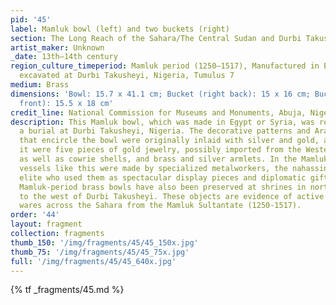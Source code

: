 ```yaml
---
pid: '45'
label: Mamluk bowl (left) and two buckets (right)
section: The Long Reach of the Sahara/The Central Sudan and Durbi Takusheyi
artist_maker: Unknown
_date: 13th–14th century
region_culture_timeperiod: Mamluk period (1250–1517), Manufactured in Egypt or Syria,
  excavated at Durbi Takusheyi, Nigeria, Tumulus 7
medium: Brass
dimensions: 'Bowl: 15.7 x 41.1 cm; Bucket (right back): 15 x 16 cm; Bucket (right
  front): 15.5 x 18 cm'
credit_line: National Commission for Museums and Monuments, Abuja, Nigeria
description: This Mamluk bowl, which was made in Egypt or Syria, was recovered from
  a burial at Durbi Takusheyi, Nigeria. The decorative patterns and Arabic inscription
  that encircle the bowl were originally inlaid with silver and gold, and placed within
  it were five pieces of gold jewelry, possibly imported from the Western Sudan region,
  as well as cowrie shells, and brass and silver armlets. In the Mamluk Sultanate,
  vessels like this were made by specialized metalworkers, the nahassin, for the society's
  elite who used them as spectacular display pieces and diplomatic gifts. Several
  Mamluk-period brass bowls have also been preserved at shrines in northern Ghana,
  to the west of Durbi Takusheyi. These objects are evidence of active trade in luxury
  wares across the Sahara from the Mamluk Sultantate (1250-1517).
order: '44'
layout: fragment
collection: fragments
thumb_150: '/img/fragments/45/45_150x.jpg'
thumb_75: '/img/fragments/45/45_75x.jpg'
full: '/img/fragments/45/45_640x.jpg'
---
```

{% tf _fragments/45.md %}